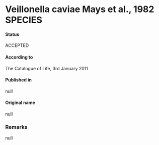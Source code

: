 Veillonella caviae Mays et al., 1982 SPECIES
=======

#### Status
ACCEPTED

#### According to
The Catalogue of Life, 3rd January 2011

#### Published in
null

#### Original name
null

### Remarks
null